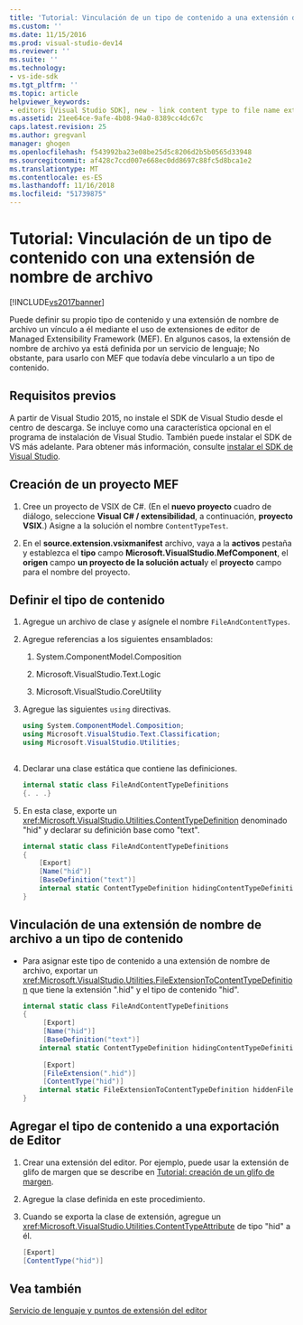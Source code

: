 ```yaml
---
title: 'Tutorial: Vinculación de un tipo de contenido a una extensión de nombre de archivo | Microsoft Docs'
ms.custom: ''
ms.date: 11/15/2016
ms.prod: visual-studio-dev14
ms.reviewer: ''
ms.suite: ''
ms.technology:
- vs-ide-sdk
ms.tgt_pltfrm: ''
ms.topic: article
helpviewer_keywords:
- editors [Visual Studio SDK], new - link content type to file name extension
ms.assetid: 21ee64ce-9afe-4b08-94a0-8389cc4dc67c
caps.latest.revision: 25
ms.author: gregvanl
manager: ghogen
ms.openlocfilehash: f543992ba23e08be25d5c8206d2b5b0565d33948
ms.sourcegitcommit: af428c7ccd007e668ec0dd8697c88fc5d8bca1e2
ms.translationtype: MT
ms.contentlocale: es-ES
ms.lasthandoff: 11/16/2018
ms.locfileid: "51739875"
---
```

# <a name="walkthrough-linking-a-content-type-to-a-file-name-extension"></a>Tutorial: Vinculación de un tipo de contenido con una extensión de nombre de archivo
[!INCLUDE[vs2017banner](../includes/vs2017banner.md)]

Puede definir su propio tipo de contenido y una extensión de nombre de archivo un vínculo a él mediante el uso de extensiones de editor de Managed Extensibility Framework (MEF). En algunos casos, la extensión de nombre de archivo ya está definida por un servicio de lenguaje; No obstante, para usarlo con MEF que todavía debe vincularlo a un tipo de contenido.  
  
## <a name="prerequisites"></a>Requisitos previos  
 A partir de Visual Studio 2015, no instale el SDK de Visual Studio desde el centro de descarga. Se incluye como una característica opcional en el programa de instalación de Visual Studio. También puede instalar el SDK de VS más adelante. Para obtener más información, consulte [instalar el SDK de Visual Studio](../extensibility/installing-the-visual-studio-sdk.md).  
  
## <a name="creating-a-mef-project"></a>Creación de un proyecto MEF  
  
1.  Cree un proyecto de VSIX de C#. (En el **nuevo proyecto** cuadro de diálogo, seleccione **Visual C# / extensibilidad**, a continuación, **proyecto VSIX**.) Asigne a la solución el nombre `ContentTypeTest`.  
  
2.  En el **source.extension.vsixmanifest** archivo, vaya a la **activos** pestaña y establezca el **tipo** campo **Microsoft.VisualStudio.MefComponent**, el **origen** campo **un proyecto de la solución actual**y el **proyecto** campo para el nombre del proyecto.  
  
## <a name="defining-the-content-type"></a>Definir el tipo de contenido  
  
1.  Agregue un archivo de clase y asígnele el nombre `FileAndContentTypes`.  
  
2.  Agregue referencias a los siguientes ensamblados:  
  
    1.  System.ComponentModel.Composition  
  
    2.  Microsoft.VisualStudio.Text.Logic  
  
    3.  Microsoft.VisualStudio.CoreUtility  
  
3.  Agregue las siguientes `using` directivas.  
  
    ```csharp  
    using System.ComponentModel.Composition;  
    using Microsoft.VisualStudio.Text.Classification;  
    using Microsoft.VisualStudio.Utilities;  
  
    ```  
  
4.  Declarar una clase estática que contiene las definiciones.  
  
    ```csharp  
    internal static class FileAndContentTypeDefinitions  
    {. . .}  
    ```  
  
5.  En esta clase, exporte un <xref:Microsoft.VisualStudio.Utilities.ContentTypeDefinition> denominado "hid" y declarar su definición base como "text".  
  
    ```csharp  
    internal static class FileAndContentTypeDefinitions  
    {  
        [Export]  
        [Name("hid")]  
        [BaseDefinition("text")]  
        internal static ContentTypeDefinition hidingContentTypeDefinition;  
    }  
    ```  
  
## <a name="linking-a-file-name-extension-to-a-content-type"></a>Vinculación de una extensión de nombre de archivo a un tipo de contenido  
  
-   Para asignar este tipo de contenido a una extensión de nombre de archivo, exportar un <xref:Microsoft.VisualStudio.Utilities.FileExtensionToContentTypeDefinition> que tiene la extensión ".hid" y el tipo de contenido "hid".  
  
    ```csharp  
    internal static class FileAndContentTypeDefinitions  
    {  
         [Export]  
         [Name("hid")]  
         [BaseDefinition("text")]  
        internal static ContentTypeDefinition hidingContentTypeDefinition;  
  
         [Export]  
         [FileExtension(".hid")]  
         [ContentType("hid")]  
        internal static FileExtensionToContentTypeDefinition hiddenFileExtensionDefinition;  
    }  
    ```  
  
## <a name="adding-the-content-type-to-an-editor-export"></a>Agregar el tipo de contenido a una exportación de Editor  
  
1.  Crear una extensión del editor. Por ejemplo, puede usar la extensión de glifo de margen que se describe en [Tutorial: creación de un glifo de margen](../extensibility/walkthrough-creating-a-margin-glyph.md).  
  
2.  Agregue la clase definida en este procedimiento.  
  
3.  Cuando se exporta la clase de extensión, agregue un <xref:Microsoft.VisualStudio.Utilities.ContentTypeAttribute> de tipo "hid" a él.  
  
    ```csharp  
    [Export]  
    [ContentType("hid")]  
    ```  
  
## <a name="see-also"></a>Vea también  
 [Servicio de lenguaje y puntos de extensión del editor](../extensibility/language-service-and-editor-extension-points.md)

